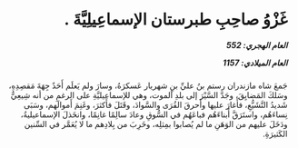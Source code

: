 <h1 dir="rtl">غَزْوُ صاحِبِ طبرستان الإسماعِيلِيَّةَ .</h1>

<h5 dir="rtl">العام الهجري:  552

العام الميلادي: 1157

</h5>

<p dir="rtl">جَمعَ شاه مازندران رستم بنُ عليِّ بنِ شهريار عَسكرَهُ، وسارَ ولم يَعلَم أَحَدٌ جِهَةَ مَقصِدِهِ، وسَلكَ المَضايِقَ، وجَدَّ السَّيْرَ إلى بلدِ ألموت، وهي للإسماعيليَّةِ على الرغمِ من أنه شِيعِيٌّ شَديدُ التَّشَيُّعِ، فأَغارَ عليها وأَحرقَ القُرَى والسَّوادَ، وقَتَلَ فأَكثرَ، وغَنِمَ أَموالَهم، وسَبَى نِساءَهُم، واستَرَقَّ أَبناءَهُم فباعَهُم في السُّوقِ وعادَ سالِمًا غانِمًا، وانخَذلَ الإسماعيليةُ، ودَخَلَ عليهم من الوَهَنِ ما لم يُصابوا بمِثلِه، وخَرِبَ من بِلادِهم ما لا يُعَمَّر في السِّنين الكَثيرَةِ.</p></br>
